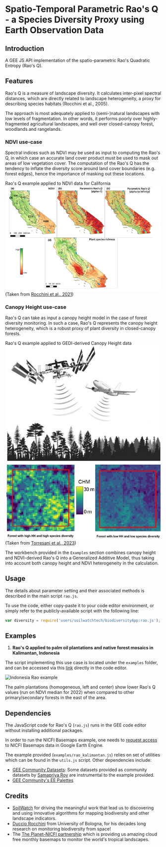 # Spatio-Temporal Parametric Rao's Q - a Species Diversity Proxy using Earth Observation Data

## Introduction
A GEE JS API implementation of the spatio-parametric Rao's Quadratic Entropy (Rao's Q).

## Features
Rao's Q is a measure of landscape diversity. It calculates inter-pixel spectral distances,
which are directly related to landscape heterogeneity, a proxy for describing species habitats (Rocchini et al., 2005).

The approach is most adequately applied to (semi-)natural landscapes with low levels of fragmentation.
In other words, it performs poorly over highly-fragmented agricultural landscapes, and well over closed-canopy forest, woodlands and rangelands.

### NDVI use-case

Spectral indices such as NDVI may be used as input to computing the Rao's Q, in which case an accurate land cover product must be used
to mask out areas of low vegetation cover. The computation of the Rao's Q has the tendency to inflate the diversity score around
land cover boundaries (e.g. forest edges), hence the importance of masking out these locations.

Rao's Q example applied to NDVI data for California
![Rao's Q example 1](images/Rocchini_2021.png)
(Taken from [Rocchini et al., 2021](https://onlinelibrary.wiley.com/doi/10.1111/geb.13270))

### Canopy Height use-case

Rao's Q can take as input a canopy height model in the case of forest diversity monitoring. In such a case,
Rao's Q represents the canopy height heterogeneity, which is a robust proxy of plant diversity in closed-canopy forests.

Rao's Q example applied to GEDI-derived Canopy Height data
![Rao's Q example 2](images/torresani_2023.jpg)
(Taken from [Torresani et al., 2023](https://www.sciencedirect.com/science/article/pii/S1574954123001115))

The workbench provided in the `Examples` section combines canopy height and NDVI-derived Rao's Q into a Generalized Additive Model, 
thus taking into account both canopy height and NDVI heterogeneity in the calculation.

## Usage
The details about parameter setting and their associated methods is described in the main script `rao.js`.

To use the code, either copy-paste it to your code editor environment, 
or simply refer to the publicly-available script with the following line:
```js
var diversity = require('users/soilwatchtech/biodiversityApp:rao.js');
```

## Examples

1. **Rao's Q applied to palm oil plantations and native forest mosaics in Kalimantan, Indonesia**

The script implementing this use case is located under the `examples` folder, and can be accessed via this 
[link](https://code.earthengine.google.com/c12614be61f9c342c6287ee4518d6dee) directly in the code editor.

![Indonesia Rao example](images/biodiversity_kalimantan.gif)

The palm plantations (homogeneous, left and center) show lower Rao's Q values (run on NDVI median for 2022) 
when compared to other primary/secondary forests in the east of the area.

## Dependencies
The JavaScript code for Rao's Q (`rao.js`) runs in the GEE code editor without installing additional packages.

In order to run the NICFI Basemaps example, one needs to [request access](https://developers.planet.com/docs/integrations/gee/nicfi/) to NICFI Basemaps data in Google Earth Engine.

The example provided (`examples/rao_kalimantan.js`) relies on set of utilities which can be found in the `utils.js` script.
Other dependencies include:
- [GEE Community Datasets](https://gee-community-catalog.org/): Some datasets provided as community datasets by [Samapriya Roy](https://github.com/samapriya) are instrumental to the example provided.
- [GEE Community's EE Palettes](https://github.com/gee-community/ee-palettes)

## Credits

- [SoilWatch](https://soilwatch.eu/) for driving the meaningful work that lead us to discovering and
  using innovative algorithms for mapping biodiversity and other landscape indicators.
- [Duccio Rocchini](https://scholar.google.it/citations?user=OJtw7agAAAAJ&hl=en) from University of Bologna, for his decades long research on monitoring biodiversity from space!
- The [The Planet-NICFI partnership](https://www.planet.com/nicfi/) which is providing us amazing cloud free monthly basemaps to monitor the world's tropical landscapes.